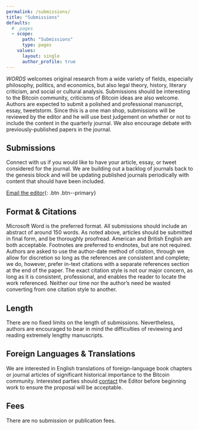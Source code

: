 ```yaml
---
permalink: /submissions/
title: "Submissions"
defaults:
  # _pages
  - scope:
      path: "Submissions"
      type: pages
    values:
      layout: single
      author_profile: true
---
```

*WORDS* welcomes original research from a wide variety of fields, especially philosophy, politics, and economics, but also legal theory, history, literary criticism, and social or cultural analysis. Submissions should be interesting to the Bitcoin community, criticisms of Bitcoin ideas are also welcome. Authors are expected to submit a polished and professional manuscript, essay, tweetstorm. Since this is a one man shop, submissions will be reviewed by the editor and he will use best judgement on whether or not to include the content in the quarterly journal. We also encourage debate with previously-published papers in the journal.

## Submissions
Connect with us if you would like to have your article, essay, or tweet considered for the journal. We are building out a backlog of journals back to the genesis block and will be updating published journals periodically with content that should have been included. 

[Email the editor](mailto:bitcoinwords@gmail.com){: .btn .btn--primary}

## Format & Citations
Microsoft Word is the preferred format. All submissions should include an abstract of around 150 words. As noted above, articles should be submitted in final form, and be thoroughly proofread. American and British English are both acceptable. Footnotes are preferred to endnotes, but are not required.  Authors are asked to use the author-date method of citation, through we allow for discretion so long as the references are consistent and complete; we do, however, prefer in-text citations with a separate references section at the end of the paper. The exact citation style is not our major concern, as long as it is consistent, professional, and enables the reader to locate the work referenced. Neither our time nor the author’s need be wasted converting from one citation style to another.

## Length
There are no fixed limits on the length of submissions. Nevertheless, authors are encouraged to bear in mind the difficulties of reviewing and reading extremely lengthy manuscripts.

## Foreign Languages & Translations
We are interested in English translations of foreign-language book chapters or journal articles of significant historical importance to the Bitcoin community. Interested parties should [contact](https://bitcoinwords.github.io/contact/) the Editor before beginning work to ensure the proposal will be acceptable.

## Fees
There are no submission or publication fees.